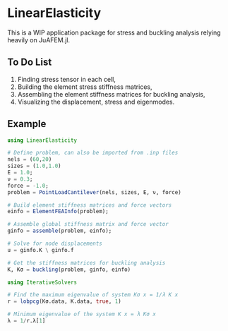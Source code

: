 # LinearElasticity

This is a WIP application package for stress and buckling analysis relying heavily on JuAFEM.jl.

## To Do List
1. Finding stress tensor in each cell,
2. Building the element stress stiffness matrices,
3. Assembling the element stiffness matrices for buckling analysis,
4. Visualizing the displacement, stress and eigenmodes.

## Example

```julia
using LinearElasticity

# Define problem, can also be imported from .inp files
nels = (60,20)
sizes = (1.0,1.0)
E = 1.0;
ν = 0.3;
force = -1.0;
problem = PointLoadCantilever(nels, sizes, E, ν, force)

# Build element stiffness matrices and force vectors
einfo = ElementFEAInfo(problem);

# Assemble global stiffness matrix and force vector
ginfo = assemble(problem, einfo);

# Solve for node displacements
u = ginfo.K \ ginfo.f

# Get the stiffness matrices for buckling analysis
K, Kσ = buckling(problem, ginfo, einfo)

using IterativeSolvers

# Find the maximum eigenvalue of system Kσ x = 1/λ K x
r = lobpcg(Kσ.data, K.data, true, 1)

# Minimum eigenvalue of the system K x = λ Kσ x
λ = 1/r.λ[1]
```
